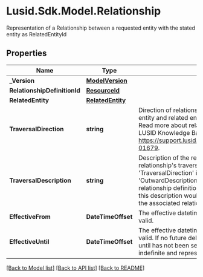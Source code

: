 # Lusid.Sdk.Model.Relationship
Representation of a Relationship between a requested entity with the stated entity as RelatedEntityId

## Properties

Name | Type | Description | Notes
------------ | ------------- | ------------- | -------------
**_Version** | [**ModelVersion**](ModelVersion.md) |  | [optional] 
**RelationshipDefinitionId** | [**ResourceId**](ResourceId.md) |  | 
**RelatedEntity** | [**RelatedEntity**](RelatedEntity.md) |  | 
**TraversalDirection** | **string** | Direction of relationship between the requested entity and related entity. This can be &#39;In&#39; or &#39;Out&#39;. Read more about relationships traversal direction in LUSID Knowledge Base here https://support.lusid.com/knowledgebase/article/KA-01679. | 
**TraversalDescription** | **string** | Description of the relationship based on relationship&#39;s traversal direction. If &#39;TraversalDirection&#39; is &#39;Out&#39;, this description would be &#39;OutwardDescription&#39; from the associated relationship definition. If &#39;TraversalDirection&#39; is &#39;In&#39;, this description would be &#39;InwardDescription&#39; from the associated relationship definition. | 
**EffectiveFrom** | **DateTimeOffset** | The effective datetime from which the relationship is valid. | [optional] 
**EffectiveUntil** | **DateTimeOffset** | The effective datetime until which the relationship is valid. If no future deletions are present or an effective until has not been set for the relationship, this will be indefinite and represented by the maximum date. | [optional] 

[[Back to Model list]](../README.md#documentation-for-models) [[Back to API list]](../README.md#documentation-for-api-endpoints) [[Back to README]](../README.md)

